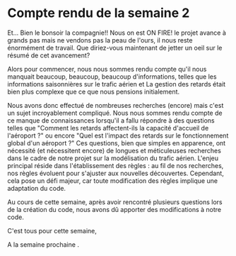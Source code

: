# Compte rendu de la semaine 2

Et... Bien le bonsoir la compagnie!! Nous on est ON FIRE! le projet avance à grands pas mais ne vendons pas la peau de l'ours, il nous reste énormément de travail. Que diriez-vous maintenant de jetter un oeil sur le résumé de cet avancement?

Alors pour commencer, nous nous sommes rendu compte qu'il nous manquait beaucoup, beaucoup, beaucoup d'informations, telles que les informations saisonnières sur le trafic aérien et La gestion des retards était bien plus complexe que ce que nous pensions initialement.

Nous avons donc effectué de nombreuses recherches (encore) mais c'est un sujet incroyablement compliqué. Nous nous sommes rendu compte de ce manque de connaissances lorsqu'il a fallu répondre à des questions telles que "Comment les retards affectent-ils la capacité d'accueil de l'aéroport ?"  ou encore "Quel est l'impact des retards sur le fonctionnement global d'un aéroport ?" Ces questions, bien que simples en apparence, ont nécessité (et nécessitent encore) de longues et méticuleuses recherches dans le cadre de notre projet sur la modélisation du trafic aérien. L'enjeu principal réside dans l'établissement des règles : au fil de nos recherches, nos règles évoluent pour s'ajuster aux nouvelles découvertes. Cependant, cela pose un défi majeur, car toute modification des règles implique une adaptation du code.

Au cours de cette semaine, après avoir rencontré plusieurs questions lors de la création du code, nous avons dû apporter des modifications à notre code.


C'est tous pour cette semaine,

A la semaine prochaine .
